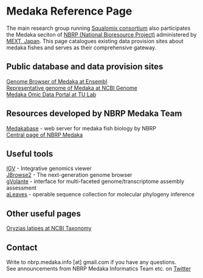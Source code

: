 # Medaka Reference Page

The main research group running [Squalomix consortium](https://github.com/Squalomix/info) also participates the Medaka seciton of [NBRP (National Bioresource Project)](https://nbrp.jp/en/) administered by [MEXT, Japan](https://www.mext.go.jp/en/). This page catalogues existing data provision sites about medaka fishes and serves as their comprehensive gateway. 

## Public database and data provision sites

[Genome Browser of Medaka at Ensembl](https://asia.ensembl.org/Oryzias_latipes/Info/Index)<BR>
[Representative genome of Medaka at NCBI Genome](https://www.ncbi.nlm.nih.gov/genome/?term=txid8090[Organism:noexp])<BR>
[Medaka Omic Data Portal at TU Lab](http://tulab.genetics.ac.cn/medaka_omics/)

## Resources developed by NBRP Medaka Team 

[Medakabase](https://medakabase.nbrp.jp/) - web server for medaka fish biology by NBRP<BR>
[Central page of NBRP Medaka](https://shigen.nig.ac.jp/medaka/)<BR>

## Useful tools
 
[IGV](https://software.broadinstitute.org/software/igv/) - Integrative genomics viewer<BR>
[JBrowse2](https://jbrowse.org/jb2/download/) - The next-generation genome browser<BR>
[gVolante](https://gvolante.riken.jp/) - interface for multi-faceted genome/transcriptome assembly assessment<BR>
[aLeaves](https://aleaves.cdb.riken.jp/aleaves/) - operable sequence collection for molecular phylogeny inference<BR>
 
  
## Other useful pages

[Oryzias latipes at NCBI Taxonomy](https://www.ncbi.nlm.nih.gov/Taxonomy/Browser/wwwtax.cgi?id=8090)<BR>


## Contact

Write to nbrp.medaka.info [at] gmail.com if you have any questions.<BR>
See announcements from NBRP Medaka Informatics Team etc. on [Twitter](https://twitter.com/nbrpmedakaomix)<BR>
